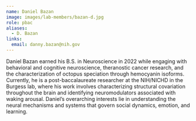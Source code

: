 ```yaml
---
name: Daniel Bazan
image: images/lab-members/bazan-d.jpg
role: pbac
aliases:
  - D. Bazan
links:
  email: danny.bazan@nih.gov
---
```

Daniel Bazan earned his B.S. in Neuroscience in 2022 while engaging with behavioral and cognitive neuroscience, theranostic cancer research, and the characterization of octopus speciation through hemocyanin isoforms. Currently, he is a post-baccalaureate researcher at the NIH/NICHD in the Burgess lab, where his work involves characterizing structural covariation throughout the brain and identifying neuromodulators associated with waking arousal. Daniel’s overarching interests lie in understanding the neural mechanisms and systems that govern social dynamics, emotion, and learning.
